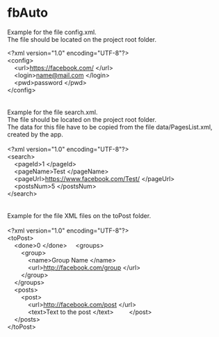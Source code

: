 # fbAuto

Example for the file
config.xml. <br>
The file should be located on the project root folder.

\<?xml version="1.0" encoding="UTF-8"?> <br>
\<config> </br>
&nbsp;&nbsp;&nbsp;&nbsp;\<url>https://facebook.com/ \</url> <br>
&nbsp;&nbsp;&nbsp;&nbsp;\<login>name@mail.com \</login> <br>
&nbsp;&nbsp;&nbsp;&nbsp;\<pwd>password \</pwd> <br> 
\</config>
<br>
<br>
<br>
Example for the file search.xml. <br>
The file should be located on the project root folder. <br>
The data for this file have to be copied from the file data/PagesList.xml, created by the app. <br><br>
\<?xml version="1.0" encoding="UTF-8"?> <br>
\<search> <br>
&nbsp;&nbsp;&nbsp;&nbsp;\<pageId>1 \</pageId> <br>
&nbsp;&nbsp;&nbsp;&nbsp;\<pageName>Test \</pageName> <br>
&nbsp;&nbsp;&nbsp;&nbsp;\<pageUrl>https://www.facebook.com/Test/ \</pageUrl> <br>
&nbsp;&nbsp;&nbsp;&nbsp;\<postsNum>5 \</postsNum> <br>
\</search>
<br>
<br>
<br>
Example for the file XML files on the toPost folder.
<br>
<br>
\<?xml version="1.0" encoding="UTF-8"?> <br>
\<toPost> <br>
&nbsp;&nbsp;&nbsp;&nbsp;\<done>0 \</done>
&nbsp;&nbsp;&nbsp;&nbsp;\<groups> <br>
&nbsp;&nbsp;&nbsp;&nbsp;&nbsp;&nbsp;&nbsp;&nbsp;\<group> <br>
&nbsp;&nbsp;&nbsp;&nbsp;&nbsp;&nbsp;&nbsp;&nbsp;&nbsp;&nbsp;&nbsp;&nbsp;\<name>Group Name \</name> <br>
&nbsp;&nbsp;&nbsp;&nbsp;&nbsp;&nbsp;&nbsp;&nbsp;&nbsp;&nbsp;&nbsp;&nbsp;\<url>http://facebook.com/group \</url> <br>
&nbsp;&nbsp;&nbsp;&nbsp;&nbsp;&nbsp;&nbsp;&nbsp;\</group> <br>
&nbsp;&nbsp;&nbsp;&nbsp;\</groups> <br>
&nbsp;&nbsp;&nbsp;&nbsp;\<posts> <br>
&nbsp;&nbsp;&nbsp;&nbsp;&nbsp;&nbsp;&nbsp;&nbsp;\<post> <br>
&nbsp;&nbsp;&nbsp;&nbsp;&nbsp;&nbsp;&nbsp;&nbsp;&nbsp;&nbsp;&nbsp;&nbsp;\<url>http://facebook.com/post \</url> <br>
&nbsp;&nbsp;&nbsp;&nbsp;&nbsp;&nbsp;&nbsp;&nbsp;&nbsp;&nbsp;&nbsp;&nbsp;\<text>Text to the post \</text>
&nbsp;&nbsp;&nbsp;&nbsp;&nbsp;&nbsp;&nbsp;&nbsp;\</post> <br>
&nbsp;&nbsp;&nbsp;&nbsp;\</posts> <br>
\</toPost>
